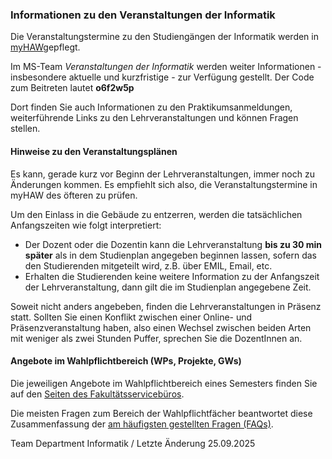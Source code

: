 ###  Infor­mationen zu den Veranstaltungen der Infor­ma­tik  ###

Die Veranstaltungstermine zu den Studiengängen der Informatik werden in [myHAW](https://myhaw.haw-hamburg.de)gepflegt.

Im MS-Team *Veranstaltungen der Informatik* werden weiter Informationen - insbesondere aktuelle und kurzfristige - zur Verfügung gestellt. Der Code zum Beitreten lautet **o6f2w5p**

Dort finden Sie auch Informationen zu den Praktikumsanmeldungen, weiterführende Links zu den Lehrveranstaltungen und können Fragen stellen.

#### Hinweise zu den Veranstaltungsplänen ####

Es kann, gerade kurz vor Beginn der Lehrveranstaltungen, immer noch zu Änderungen kommen. Es empfiehlt sich also, die Veranstaltungstermine in myHAW des öfteren zu prüfen.

Um den Einlass in die Gebäude zu entzerren, werden die tatsächlichen Anfangszeiten wie folgt interpretiert:

* Der Dozent oder die Dozentin kann die Lehrveranstaltung **bis zu 30 min später** als in dem Studienplan angegeben beginnen lassen, sofern das den Studierenden mitgeteilt wird, z.B. über EMIL, Email, etc.
* Erhalten die Studierenden keine weitere Information zu der Anfangszeit der Lehrveranstaltung, dann gilt die im Studienplan angegebene Zeit.

Soweit nicht anders angebeben, finden die Lehrveranstaltungen in Präsenz statt. Sollten Sie einen Konflikt zwischen einer Online- und Präsenzveranstaltung haben, also einen Wechsel zwischen beiden Arten mit weniger als zwei Stunden Puffer, sprechen Sie die DozentInnen an.

#### Angebote im Wahlpflichtbereich (WPs, Projekte, GWs) ####

Die jeweiligen Angebote im Wahlpflichtbereich eines Semesters finden Sie auf den [Seiten des Fakultätsservicebüros](/hochschule/technik-und-informatik/studium-und-lehre/fakultaetsservicebuero/wahlbereich/).

Die meisten Fragen zum Bereich der Wahlpflichtfächer beantwortet diese Zusammenfassung der [am häufigsten gestellten Fragen (FAQs)](/fileadmin/TI-I/PDF/wahlbereich/WP-Info-zu-25WiSe.pdf).

 Team Department Informatik / Letzte Änderung 25.09.2025
